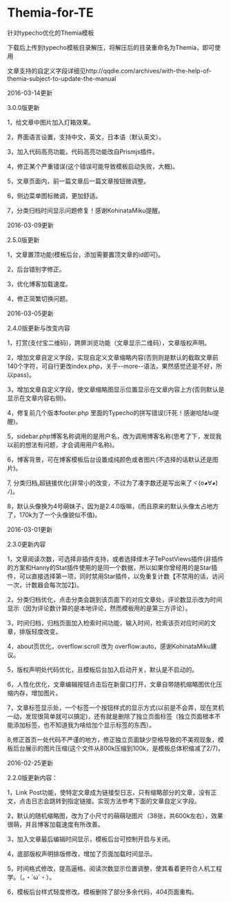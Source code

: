 # Themia-for-TE
针对typecho优化的Themia模板

下载后上传到typecho模板目录解压，将解压后的目录重命名为Themia，即可使用

文章支持的自定义字段详细见http://qqdie.com/archives/with-the-help-of-themia-subject-to-update-the-manual

2016-03-14更新

3.0.0版更新

1，给文章中图片加入灯箱效果。

2，界面语言设置，支持中文，英文，日本语（默认英文）。

3，加入代码高亮功能，代码高亮功能改自Prismjs插件。

4，修正某个严重错误(这个错误可能导致模板启动失败，大概)。

5，文章页面内，前一篇文章后一篇文章按钮微调整。

6，侧边菜单图标微调，更加舒适。

7，分类归档时间显示问题修复！感谢KohinataMiku提醒。

2016-03-09更新

2.5.0版更新

1，文章置顶功能(模板后台，添加需要置顶文章的id即可)。

2，后台错别字修正。

3，优化博客加载速度。

4，修正简繁切换问题。

2016-03-05更新

2.4.0版更新与改变内容

1，打赏(支付宝二维码)，跨屏浏览功能（文章显示二维码），文章版权声明。

2，增加文章自定义字段，实现自定义文章缩略内容(否则则是默认的截取文章前140个字符，可自行更改index.php，关于--more--语法，果然感觉还是不好，所以pass)。

3，增加文章自定义字段，使文章缩略图显示位置显示在文章内容上方(否则默认是显示在文章内容右侧)。

4，修复前几个版本footer.php 里面的Typecho的拼写错误(汗死！感谢哈陆lu提醒)。

5，sidebar.php博客名称调用的是用户名，改为调用博客名称(思考了下，发现我以前的想法有问题，才会调用用户名称)。

6，博客背景，可在博客模板后台设置成纯颜色或者图片(不选择的话默认还是图片)。

7, 分类归档,超链接优化(非常小的改变，不过为了凑字数还是写出来了ヾ(o◕∀◕)ﾉ)。

8，默认头像换为4号萌妹子，因为是2.4.0版嘛，(而且原来的默认头像太占地方了，170k为了一个头像貌似不值)。

2016-03-01更新

2.3.0更新内容

1，文章阅读次数，可选择非插件支持，或者选择绛木子TePostViews插件(非插件的方案和Hanny的Stat插件使用的是同一个数据，所以如果你曾经用的是Star插件，可以直接选择第一项，同时禁用Star插件，以免重复计数【不禁用的话，访问一次，计数器会每次加2】)。

2，分类归档优化，点击分类会跳到该页面下的对应文章处，评论数显示改为时间显示（因为评论数计算的是本地评论，然而模板用的是第三方评论）。

3，时间归档，归档页面加入检索时间功能，输入时间，检索该页对应时间的文章，排版轻度改变。

4，about页优化，overflow:scroll 改为 overflow:auto，感谢KohinataMiku建议。

5，版权声明处代码优化，且模板后台加入启动开关，默认是不启动的。

6，人性化优化，文章编辑按钮点击后在新窗口打开，文章自带随机缩略图优化压缩内存，增加图片。

7，文章标签显示处，一个标签一个按钮样式的显示方式(以前是不会弄，现在灵机一动，发现很简单就可以搞定)，还有就是删除了独立页面标签（独立页面根本不能添加标签，也不知道我为啥给加个显示标签的东西）。

8,修正首页一处代码不严谨的地方，修正独立页面缺少空格导致的不美观现象，模板后台展示的图片压缩(这个文件从800k压缩到100k，是模板总体积缩减了2/7)。

2016-02-25更新

2.2.0版更新内容：

1，Link Post功能，使特定文章成为链接型日志，只有缩略部分的文章，没有正文，点击日志会跳转到指定链接。实现方法参考下面的文章自定义字段。

2，默认的随机缩略图，改为了小尺寸的萌萌哒图片（38张，共600k左右），效果很萌，并且博客加载速度有所改善。

3，加入文章最后编辑时间显示，模板后台可控制开启与关闭。

4，底部版权声明排版修改，增加了页面加载时间显示。

5，时间格式修改，提高逼格。阅读次数显示位置调整，使其看着更符合人机工程学。（。・`ω´・）。

6，模板后台样式轻度修改。模板删除了部分多余代码，404页面重构。

